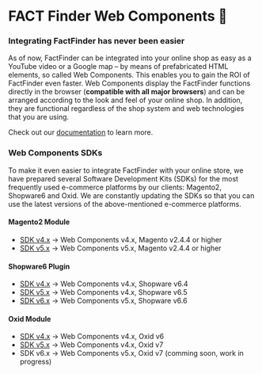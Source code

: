 # FACT Finder Web Components 🚀

### Integrating FactFinder has never been easier

As of now, FactFinder can be integrated into your online shop as easy as a YouTube video or a Google map – by means of prefabricated HTML elements, so called Web Components.
This enables you to gain the ROI of FactFinder even faster.
Web Components display the FactFinder functions directly in the browser (**compatible with all major browsers**) and can be arranged according to the look and feel of your online shop. 
In addition, they are functional regardless of the shop system and web technologies that you are using.

Check out our [documentation](https://web-components.fact-finder.de/documentation/4.x/install-dist) to learn more.

### Web Components SDKs

To make it even easier to integrate FactFinder with your online store, we have prepared several Software Development Kits (SDKs) for the most frequently used e-commerce platforms by our clients: Magento2, Shopware6 and Oxid. 
We are constantly updating the SDKs so that you can use the latest versions of the above-mentioned e-commerce platforms.

#### Magento2 Module

- [SDK v4.x](https://github.com/FACT-Finder-Web-Components/magento2-module/tree/release/4.x) &rarr; Web Components v4.x, Magento v2.4.4 or higher
- [SDK v5.x](https://github.com/FACT-Finder-Web-Components/magento2-module/tree/release/5.x) &rarr; Web Components v5.x, Magento v2.4.4 or higher


#### Shopware6 Plugin

- [SDK v4.x](https://github.com/FACT-Finder-Web-Components/shopware6-plugin/tree/release/4.x) &rarr; Web Components v4.x, Shopware v6.4
- [SDK v5.x](https://github.com/FACT-Finder-Web-Components/shopware6-plugin/tree/release/5.x) &rarr; Web Components v4.x, Shopware v6.5
- [SDK v6.x](https://github.com/FACT-Finder-Web-Components/shopware6-plugin/tree/release/6.x) &rarr; Web Components v5.x, Shopware v6.6

#### Oxid Module

- [SDK v4.x](https://github.com/FACT-Finder-Web-Components/oxid-eshop-module) &rarr; Web Components v4.x, Oxid v6
- [SDK v5.x](https://github.com/FACT-Finder-Web-Components/oxid-eshop-module/tree/release/5.x) &rarr; Web Components v4.x, Oxid v7
- SDK v6.x &rarr; Web Components v5.x, Oxid v7 (comming soon, work in progress)


